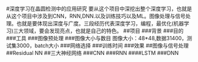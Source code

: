 #深度学习在晶圆检测中的应用研究
要从这个项目中深挖出整个深度学习，也就是从这个项目中涉及到CNN，RNN,DNN.以及训练技巧以及ML。图像处理与信号处理。也就是要体现出深度与广度。三段经历代表深度学习，编程，最优化(机器学习)三大领域，要会发现亮点，也就是自己的特色。
##项目
###背景
###目的
###工具
###图像预处理
###图像大小与数目
图像大小：48*48,数据31400，测试集3000，batch大小
###网络选择
###训练时间
###效果
##图像与信号处理
##Residual NN
##三大神经网络
###CNN
###RNN
####LSTM
###DNN

